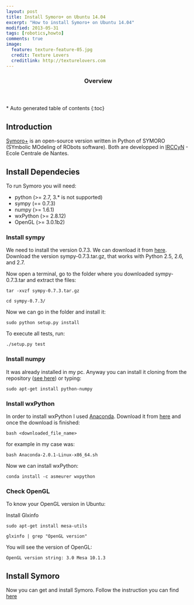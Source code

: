```yaml
---
layout: post
title: Install Symoro+ on Ubuntu 14.04
excerpt: "How to install Symoro+ on Ubuntu 14.04"
modified: 2013-05-31
tags: [robotics,howto]
comments: true
image:
  feature: texture-feature-05.jpg
  credit: Texture Lovers
  creditlink: http://texturelovers.com
---
```


<section id="table-of-contents" class="toc">
  <header>
    <h3>Overview</h3>
  </header>
<div id="drawer" markdown="1">
*  Auto generated table of contents
{:toc}
</div>
</section><!-- /#table-of-contents -->

## Introduction

[Symoro+](https://github.com/symoro/symoro) is an open-source version written in Python of SYMORO (SYmbolic MOdeling of RObots software). Both are developped in [IRCCyN](www.irccyn.ec-nantes.fr/) - Ecole Centrale de Nantes. 

## Install Dependecies
To run Symoro you will need:
* python (>= 2.7, 3.* is not supported)
* sympy (== 0.7.3)
* numpy (>= 1.6.1)
* wxPython (>= 2.8.12)
* OpenGL (>= 3.0.1b2)

### Install sympy
We need to install the version 0.7.3. We can download it from [here](https://github.com/sympy/sympy/releases/tag/sympy-0.7.3). Download the version sympy-0.7.3.tar.gz, that works with Python 2.5, 2.6, and 2.7.

Now open a terminal, go to the folder where you downloaded sympy-0.7.3.tar and extract the files:

`tar -xvzf sympy-0.7.3.tar.gz`

`cd sympy-0.7.3/`

Now we can go in the folder and install it:

`sudo python setup.py install`

To execute all tests, run:

`./setup.py test`


### Install numpy

It was already installed in my pc. Anyway you can install it cloning from the repository ([see here](http://www.scipy.org/scipylib/download.html))  or typing:

`sudo apt-get install python-numpy`

### Install wxPython

In order to install wxPython I used [Anaconda](http://docs.continuum.io/anaconda/).
Download it from [here](http://continuum.io/downloads) and once the download is finished:

`bash <downloaded_file_name>`

for example in my case was: 

`bash Anaconda-2.0.1-Linux-x86_64.sh`

Now we can install wxPython:

`conda install -c asmeurer wxpython`




### Check OpenGL

To know your OpenGL version in Ubuntu:

Install Glxinfo

`sudo apt-get install mesa-utils`

`glxinfo | grep "OpenGL version"`

You will see the version of OpenGL:

`OpenGL version string: 3.0 Mesa 10.1.3`


## Install Symoro

Now you can get and install Symoro. Follow the instruction you can find [here](https://github.com/symoro/symoro/wiki/Setup)

